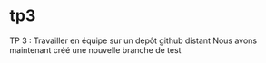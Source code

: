 # tp3
TP 3 : Travailler en équipe sur un depôt github distant
Nous avons maintenant créé une nouvelle branche de test
